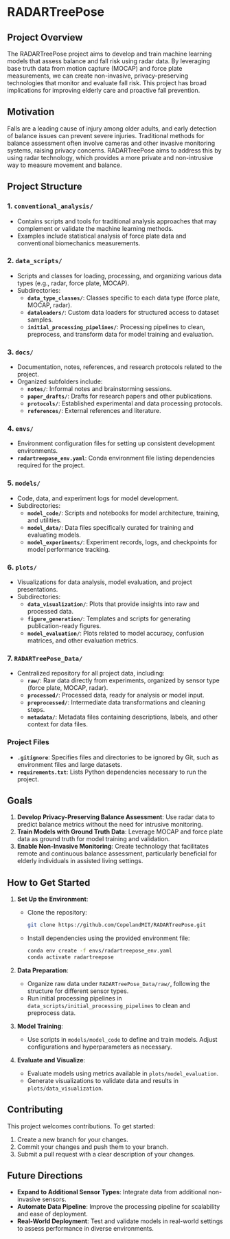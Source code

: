 # RADARTreePose

## Project Overview

The RADARTreePose project aims to develop and train machine learning models that assess balance and fall risk using radar data. By leveraging base truth data from motion capture (MOCAP) and force plate measurements, we can create non-invasive, privacy-preserving technologies that monitor and evaluate fall risk. This project has broad implications for improving elderly care and proactive fall prevention.

## Motivation

Falls are a leading cause of injury among older adults, and early detection of balance issues can prevent severe injuries. Traditional methods for balance assessment often involve cameras and other invasive monitoring systems, raising privacy concerns. RADARTreePose aims to address this by using radar technology, which provides a more private and non-intrusive way to measure movement and balance.

## Project Structure

### 1. `conventional_analysis/`
   - Contains scripts and tools for traditional analysis approaches that may complement or validate the machine learning methods.
   - Examples include statistical analysis of force plate data and conventional biomechanics measurements.

### 2. `data_scripts/`
   - Scripts and classes for loading, processing, and organizing various data types (e.g., radar, force plate, MOCAP).
   - Subdirectories:
     - **`data_type_classes/`**: Classes specific to each data type (force plate, MOCAP, radar).
     - **`dataloaders/`**: Custom data loaders for structured access to dataset samples.
     - **`initial_processing_pipelines/`**: Processing pipelines to clean, preprocess, and transform data for model training and evaluation.

### 3. `docs/`
   - Documentation, notes, references, and research protocols related to the project.
   - Organized subfolders include:
     - **`notes/`**: Informal notes and brainstorming sessions.
     - **`paper_drafts/`**: Drafts for research papers and other publications.
     - **`protocols/`**: Established experimental and data processing protocols.
     - **`references/`**: External references and literature.

### 4. `envs/`
   - Environment configuration files for setting up consistent development environments.
   - **`radartreepose_env.yaml`**: Conda environment file listing dependencies required for the project.

### 5. `models/`
   - Code, data, and experiment logs for model development.
   - Subdirectories:
     - **`model_code/`**: Scripts and notebooks for model architecture, training, and utilities.
     - **`model_data/`**: Data files specifically curated for training and evaluating models.
     - **`model_experiments/`**: Experiment records, logs, and checkpoints for model performance tracking.

### 6. `plots/`
   - Visualizations for data analysis, model evaluation, and project presentations.
   - Subdirectories:
     - **`data_visualization/`**: Plots that provide insights into raw and processed data.
     - **`figure_generation/`**: Templates and scripts for generating publication-ready figures.
     - **`model_evaluation/`**: Plots related to model accuracy, confusion matrices, and other evaluation metrics.

### 7. `RADARTreePose_Data/`
   - Centralized repository for all project data, including:
     - **`raw/`**: Raw data directly from experiments, organized by sensor type (force plate, MOCAP, radar).
     - **`processed/`**: Processed data, ready for analysis or model input.
     - **`preprocessed/`**: Intermediate data transformations and cleaning steps.
     - **`metadata/`**: Metadata files containing descriptions, labels, and other context for data files.

### Project Files

- **`.gitignore`**: Specifies files and directories to be ignored by Git, such as environment files and large datasets.
- **`requirements.txt`**: Lists Python dependencies necessary to run the project.

## Goals

1. **Develop Privacy-Preserving Balance Assessment**: Use radar data to predict balance metrics without the need for intrusive monitoring.
2. **Train Models with Ground Truth Data**: Leverage MOCAP and force plate data as ground truth for model training and validation.
3. **Enable Non-Invasive Monitoring**: Create technology that facilitates remote and continuous balance assessment, particularly beneficial for elderly individuals in assisted living settings.

## How to Get Started

1. **Set Up the Environment**:
   - Clone the repository:
     ```bash
     git clone https://github.com/CopelandMIT/RADARTreePose.git
     ```
   - Install dependencies using the provided environment file:
     ```bash
     conda env create -f envs/radartreepose_env.yaml
     conda activate radartreepose
     ```

2. **Data Preparation**:
   - Organize raw data under `RADARTreePose_Data/raw/`, following the structure for different sensor types.
   - Run initial processing pipelines in `data_scripts/initial_processing_pipelines` to clean and preprocess data.

3. **Model Training**:
   - Use scripts in `models/model_code` to define and train models. Adjust configurations and hyperparameters as necessary.

4. **Evaluate and Visualize**:
   - Evaluate models using metrics available in `plots/model_evaluation`.
   - Generate visualizations to validate data and results in `plots/data_visualization`.

## Contributing

This project welcomes contributions. To get started:

1. Create a new branch for your changes.
2. Commit your changes and push them to your branch.
3. Submit a pull request with a clear description of your changes.

## Future Directions

- **Expand to Additional Sensor Types**: Integrate data from additional non-invasive sensors.
- **Automate Data Pipeline**: Improve the processing pipeline for scalability and ease of deployment.
- **Real-World Deployment**: Test and validate models in real-world settings to assess performance in diverse environments.